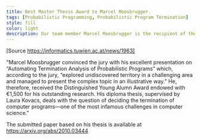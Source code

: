 ```yaml
---
title: Best Master Thesis Award to Marcel Moosbrugger. 
tags: [Probabilistic Programming, Probabilistic Program Termination] 
style: fill
color: light
description: Our team member Marcel Moosbrugger is the recipient of the Distinguished Young Alumn Award of the Faculty of Informatics at TU Wien. His master thesis work was on "Automating Termination Analysis of Probabilistic Programs".  
---
```


[Source https://informatics.tuwien.ac.at/news/1963]

"Marcel Moosbrugger convinced the jury with his excellent presentation on “Automating 
Termination Analysis of Probabilistic Programs” which, according to the jury, “explored 
undiscovered territory in a challenging area and managed to present the complex topic in 
an illustrative way.” He, therefore, received the Distinguished Young Alumn Award endowed 
with €1,500 for his outstanding research. His diploma thesis, supervised by Laura Kovacs, 
deals with the question of deciding the termination of computer programs—one of the most 
infamous challenges in computer science."

The submitted paper based on his thesis is available at https://arxiv.org/abs/2010.03444
 


